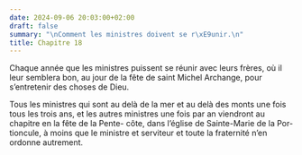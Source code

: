 ```yaml
---
date: 2024-09-06 20:03:00+02:00
draft: false
summary: "\nComment les ministres doivent se r\xE9unir.\n"
title: Chapitre 18
---
```





Chaque année que les ministres puissent se réunir avec leurs frères, où il leur semblera bon, au jour de la fête de saint Michel Archange, pour s’entretenir des choses de Dieu. 

Tous les ministres qui sont au delà de la mer et au delà des monts une fois tous les trois ans, et les autres ministres une fois par an viendront au chapitre en la fête de la Pente- côte, dans l’église de Sainte-Marie de la Por- tioncule, à moins que le ministre et serviteur et toute la fraternité n’en ordonne autrement.

